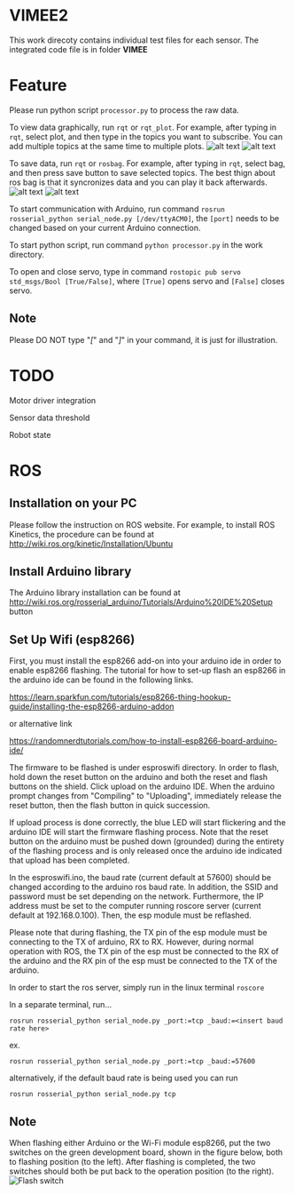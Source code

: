 # VIMEE2
This work direcoty contains individual test files for each sensor. The integrated code file is in folder **VIMEE**

# Feature
Please run python script `processor.py` to process the raw data. 

To view data graphically, run `rqt` or `rqt_plot`. For example, after typing in `rqt`, select plot, and then type in the topics you want to subscribe. You can add multiple topics at the same time to multiple plots.
![alt text](https://github.com/mli0603/VIMEE2/blob/master/img/rqt_plot.png)
![alt text](https://github.com/mli0603/VIMEE2/blob/master/img/rqt_plot_topic.png)

To save data, run `rqt` or `rosbag`. For example, after typing in `rqt`, select bag, and then press save button to save selected topics. The best thign about ros bag is that it syncronizes data and you can play it back afterwards.
![alt text](https://github.com/mli0603/VIMEE2/blob/master/img/rqt_bag.png)
![alt text](https://github.com/mli0603/VIMEE2/blob/master/img/rqt_bag_save.png)

To start communication with Arduino, run command `rosrun rosserial_python serial_node.py [/dev/ttyACM0]`, the `[port]` needs to be changed based on your current Arduino connection.

To start python script, run command `python processor.py` in the work directory.

To open and close servo, type in command `rostopic pub servo std_msgs/Bool [True/False]`, where `[True]` opens servo and `[False]` closes servo.
## Note
Please DO NOT type "*[*" and "*]*" in your command, it is just for illustration.

# TODO
Motor driver integration

Sensor data threshold

Robot state

# ROS
## Installation on your PC
Please follow the instruction on ROS website. For example, to install ROS Kinetics, the procedure can be found at http://wiki.ros.org/kinetic/Installation/Ubuntu

## Install Arduino library
The Arduino library installation can be found at http://wiki.ros.org/rosserial_arduino/Tutorials/Arduino%20IDE%20Setup
button 
## Set Up Wifi (esp8266)

First, you must install the esp8266 add-on into your arduino ide in order to enable esp8266 flashing. The tutorial for how to set-up flash an esp8266 in the arduino ide can be found in the following links.

https://learn.sparkfun.com/tutorials/esp8266-thing-hookup-guide/installing-the-esp8266-arduino-addon

or alternative link

https://randomnerdtutorials.com/how-to-install-esp8266-board-arduino-ide/


The firmware to be flashed is under esproswifi directory. In order to flash, hold down the reset button on the arduino and both the reset and flash buttons on the shield. Click upload on the arduino IDE. When the arduino prompt changes from "Compiling" to "Uploading", immediately release the reset button, then the flash button in quick succession. 

If upload process is done correctly, the blue LED will start flickering and the arduino IDE will start the firmware flashing process. Note that the reset button on the arduino must be pushed down (grounded) during the entirety of the flashing process and is only released once the arduino ide indicated that upload has been completed.

In the esproswifi.ino, the baud rate (current default at 57600) should be changed according to the arduino ros baud rate. In addition, the SSID and password must be set depending on the network. Furthermore, the IP address must be set to the computer running roscore server (current default at 192.168.0.100). Then, the esp module must be reflashed.

Please note that during flashing, the TX pin of the esp module must be connecting to the TX of arduino, RX to RX. However, during normal operation with ROS, the TX pin of the esp must be connected to the RX of the arduino and the RX pin of the esp must be connected to the TX of the arduino.

In order to start the ros server, simply run in the linux terminal `roscore`

In a separate terminal, run... 

```
rosrun rosserial_python serial_node.py _port:=tcp _baud:=<insert baud rate here>
```

ex. 
```
rosrun rosserial_python serial_node.py _port:=tcp _baud:=57600
```

alternatively, if the default baud rate is being used you can run

```
rosrun rosserial_python serial_node.py tcp
```

## Note
When flashing either Arduino or the Wi-Fi module esp8266, put the two switches on the green development board, shown in the figure below, both to flashing position (to the left). After flashing is completed, the two switches should both be put back to the operation position (to the right).
![Flash switch](https://github.com/mli0603/VIMEE2/blob/master/img/flash_image.jpg)

